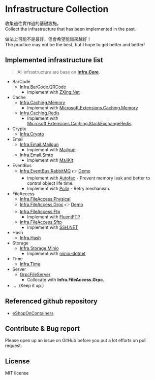 # Infrastructure Collection

收集過往實作過的基礎設施。  
Collect the infrastructure that has been implemented in the past.

做法上可能不是最好，但會希望能越來越好！  
The practice may not be the best, but I hope to get better and better!

## Implemented infrastructure list

> All infrastructure are base on **[Infra.Core](src/Core/Infra.Core)**.

- BarCode
  - [Infra.BarCode.QRCode](src/Infra/BarCode/Infra.BarCode.QRCode)
    - Implement with [ZXing.Net](https://github.com/micjahn/ZXing.Net)
- Cache
  - [Infra.Caching.Memory](src/Infra/Cache/Infra.Caching.Memory)
    - Implement with [Microsoft.Extensions.Caching.Memory](https://www.nuget.org/packages/Microsoft.Extensions.Caching.Memory)
  - [Infra.Caching.Redis](src/Infra/Cache/Infra.Caching.Redis)
    - Implement with [Microsoft.Extensions.Caching.StackExchangeRedis](https://www.nuget.org/packages/Microsoft.Extensions.Caching.StackExchangeRedis)
- Crypto
  - [Infra.Crypto](src/Infra/Crypto/Infra.Crypto)
- Email
  - [Infra.Email.Mailgun](src/Infra/Email/Infra.Email.Mailgun)
    - Implement with [Mailgun](https://www.mailgun.com)
  - [Infra.Email.Smtp](src/Infra/Email/Infra.Email.Smtp)
    - Implement with [MailKit](https://github.com/jstedfast/MailKit)
- EventBus
  - [Infra.EventBus.RabbitMQ](src/Infra/EventBus/Infra.EventBus.RabbitMQ) :point_right: [Demo](https://github.com/cdcd72/EventBus.RabbitMQ.Demo)
    - Implement with [Autofac](https://github.com/autofac/Autofac) - Prevent memory leak and better to control object life time.
    - Implement with [Polly](https://github.com/App-vNext/Polly) - Retry mechanism.
- FileAccess
  - [Infra.FileAccess.Physical](src/Infra/FileAccess/Infra.FileAccess.Physical)
  - [Infra.FileAccess.Grpc](src/Infra/FileAccess/Infra.FileAccess.Grpc) :point_right: [Demo](https://github.com/cdcd72/Grpc.FileTransfer.Demo)
  - [Infra.FileAccess.Ftp](src/Infra/FileAccess/Infra.FileAccess.Ftp)
    - Implement with [FluentFTP](https://github.com/robinrodricks/FluentFTP)
  - [Infra.FileAccess.Sftp](src/Infra/FileAccess/Infra.FileAccess.Sftp)
    - Implement with [SSH.NET](https://github.com/sshnet/SSH.NET)
- Hash
  - [Infra.Hash](src/Infra/Hash/Infra.Hash)
- Storage
  - [Infra.Storage.Minio](src/Infra/Storage/Infra.Storage.Minio)
    - Implement with [minio-dotnet](https://github.com/minio/minio-dotnet)
- Time
  - [Infra.Time](src/Infra/Time/Infra.Time)
- Server
  - [GrpcFileServer](src/Server/File/GrpcFileServer)
    - Collocate with **Infra.FileAccess.Grpc**.
- ...（Keep it up.）

## Referenced github repository

- [eShopOnContainers](https://github.com/dotnet-architecture/eShopOnContainers)

## Contribute & Bug report

Please open up an issue on GitHub before you put a lot efforts on pull request.

## License

MIT license
